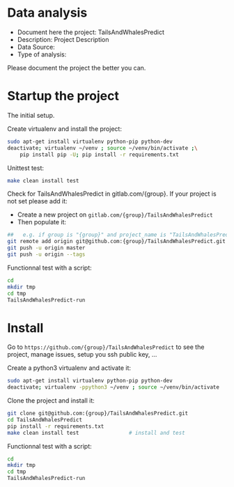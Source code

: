 # Data analysis
- Document here the project: TailsAndWhalesPredict
- Description: Project Description
- Data Source:
- Type of analysis:

Please document the project the better you can.

# Startup the project

The initial setup.

Create virtualenv and install the project:
```bash
sudo apt-get install virtualenv python-pip python-dev
deactivate; virtualenv ~/venv ; source ~/venv/bin/activate ;\
    pip install pip -U; pip install -r requirements.txt
```

Unittest test:
```bash
make clean install test
```

Check for TailsAndWhalesPredict in gitlab.com/{group}.
If your project is not set please add it:

- Create a new project on `gitlab.com/{group}/TailsAndWhalesPredict`
- Then populate it:

```bash
##   e.g. if group is "{group}" and project_name is "TailsAndWhalesPredict"
git remote add origin git@github.com:{group}/TailsAndWhalesPredict.git
git push -u origin master
git push -u origin --tags
```

Functionnal test with a script:

```bash
cd
mkdir tmp
cd tmp
TailsAndWhalesPredict-run
```

# Install

Go to `https://github.com/{group}/TailsAndWhalesPredict` to see the project, manage issues,
setup you ssh public key, ...

Create a python3 virtualenv and activate it:

```bash
sudo apt-get install virtualenv python-pip python-dev
deactivate; virtualenv -ppython3 ~/venv ; source ~/venv/bin/activate
```

Clone the project and install it:

```bash
git clone git@github.com:{group}/TailsAndWhalesPredict.git
cd TailsAndWhalesPredict
pip install -r requirements.txt
make clean install test                # install and test
```
Functionnal test with a script:

```bash
cd
mkdir tmp
cd tmp
TailsAndWhalesPredict-run
```
